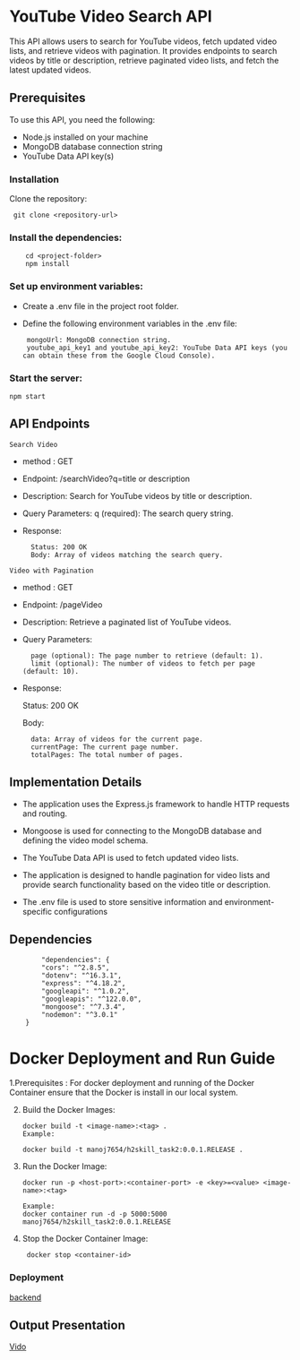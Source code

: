 # YouTube Video Search API
This API allows users to search for YouTube videos, fetch updated video lists, and retrieve videos with pagination. It provides endpoints to search videos by title or description, retrieve paginated video lists, and fetch the latest updated videos.

## Prerequisites
To use this API, you need the following:

 * Node.js installed on your machine
 * MongoDB database connection string
 * YouTube Data API key(s)
### Installation
Clone the repository:

     git clone <repository-url>

### Install the dependencies:

        cd <project-folder>
        npm install

### Set up environment variables:

 * Create a .env file in the project root folder.

 * Define the following environment variables in the .env file:

        mongoUrl: MongoDB connection string.
        youtube_api_key1 and youtube_api_key2: YouTube Data API keys (you can obtain these from the Google Cloud Console).

### Start the server:

    npm start

## API Endpoints
`Search Video`

* method : GET

* Endpoint: /searchVideo?q=title or description

* Description: Search for YouTube videos by title or description.

* Query Parameters:
q (required): The search query string.
* Response:

        Status: 200 OK
        Body: Array of videos matching the search query.

`Video with Pagination`

* method : GET

* Endpoint: /pageVideo

* Description: Retrieve a paginated list of YouTube videos.

* Query Parameters:

        page (optional): The page number to retrieve (default: 1).
        limit (optional): The number of videos to fetch per page (default: 10).

* Response:

    Status: 200 OK

  Body:

        data: Array of videos for the current page.
        currentPage: The current page number.
        totalPages: The total number of pages.


## Implementation Details

* The application uses the Express.js framework to handle HTTP requests and routing.

* Mongoose is used for connecting to the MongoDB database and defining the video model schema.

* The YouTube Data API is used to fetch updated video lists.

* The application is designed to handle pagination for video lists and provide search functionality based on the video title or description.

* The .env file is used to store sensitive information and environment-specific configurations

## Dependencies

            "dependencies": {
            "cors": "^2.8.5",
            "dotenv": "^16.3.1",
            "express": "^4.18.2",
            "googleapi": "^1.0.2",
            "googleapis": "^122.0.0",
            "mongoose": "^7.3.4",
            "nodemon": "^3.0.1"
        }


# Docker Deployment and Run Guide

1.Prerequisites : For docker deployment and running of the Docker Container ensure that the Docker is install in our local system.

2. Build the Docker Images:

       docker build -t <image-name>:<tag> .
       Example:
       
       docker build -t manoj7654/h2skill_task2:0.0.1.RELEASE .

3. Run the Docker Image:

       docker run -p <host-port>:<container-port> -e <key>=<value> <image-name>:<tag>

       Example:
       docker container run -d -p 5000:5000 manoj7654/h2skill_task2:0.0.1.RELEASE 
4. Stop the Docker Container Image:

        docker stop <container-id>


### Deployment 

  [backend](https://lovebird-garters.cyclic.app/)
## Output Presentation

[Vido](https://drive.google.com/file/d/1It0lJkfgFYnh3WcE5vWWnWBYk9eXt0eT/view?usp=sharing)
